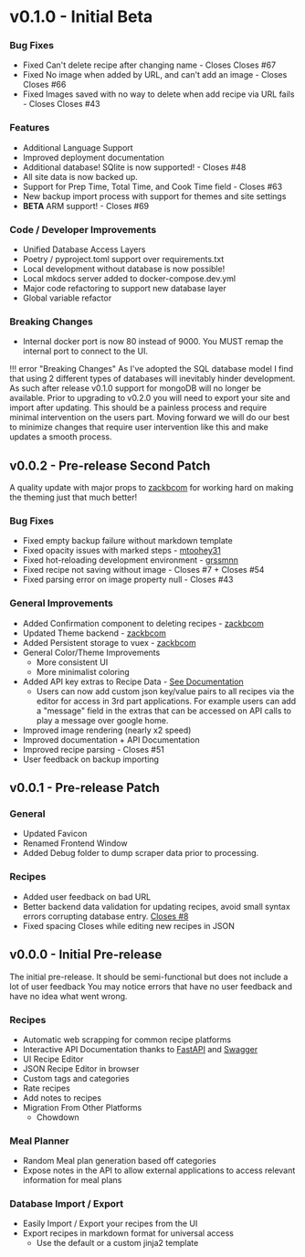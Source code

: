 # v0.1.0 - Initial Beta

### Bug Fixes

- Fixed Can't delete recipe after changing name - Closes Closes #67
- Fixed No image when added by URL, and can't add an image - Closes Closes #66
- Fixed Images saved with no way to delete when add recipe via URL fails - Closes Closes #43

### Features

- Additional Language Support
- Improved deployment documentation
- Additional database! SQlite is now supported! - Closes #48
- All site data is now backed up.
- Support for Prep Time, Total Time, and Cook Time field - Closes #63
- New backup import process with support for themes and site settings
- **BETA** ARM support! - Closes #69

### Code / Developer Improvements

- Unified Database Access Layers
- Poetry / pyproject.toml support over requirements.txt
- Local development without database is now possible!
- Local mkdocs server added to docker-compose.dev.yml
- Major code refactoring to support new database layer
- Global variable refactor

### Breaking Changes

- Internal docker port is now 80 instead of 9000. You MUST remap the internal port to connect to the UI.

!!! error "Breaking Changes"
As I've adopted the SQL database model I find that using 2 different types of databases will inevitably hinder development. As such after release v0.1.0 support for mongoDB will no longer be available. Prior to upgrading to v0.2.0 you will need to export your site and import after updating. This should be a painless process and require minimal intervention on the users part. Moving forward we will do our best to minimize changes that require user intervention like this and make updates a smooth process.

## v0.0.2 - Pre-release Second Patch

A quality update with major props to [zackbcom](https://github.com/zackbcom) for working hard on making the theming just that much better!

### Bug Fixes

- Fixed empty backup failure without markdown template
- Fixed opacity issues with marked steps - [mtoohey31](https://github.com/mtoohey31)
- Fixed hot-reloading development environment - [grssmnn](https://github.com/grssmnn)
- Fixed recipe not saving without image - Closes #7 + Closes #54
- Fixed parsing error on image property null - Closes #43

### General Improvements

- Added Confirmation component to deleting recipes - [zackbcom](https://github.com/zackbcom)
- Updated Theme backend - [zackbcom](https://github.com/zackbcom)
- Added Persistent storage to vuex - [zackbcom](https://github.com/zackbcom)
- General Color/Theme Improvements
  - More consistent UI
  - More minimalist coloring
- Added API key extras to Recipe Data - [See Documentation](/api/api-usage/)
  - Users can now add custom json key/value pairs to all recipes via the editor for access in 3rd part applications. For example users can add a "message" field in the extras that can be accessed on API calls to play a message over google home.
- Improved image rendering (nearly x2 speed)
- Improved documentation + API Documentation
- Improved recipe parsing - Closes #51
- User feedback on backup importing

## v0.0.1 - Pre-release Patch

### General

- Updated Favicon
- Renamed Frontend Window
- Added Debug folder to dump scraper data prior to processing.

### Recipes

- Added user feedback on bad URL
- Better backend data validation for updating recipes, avoid small syntax errors corrupting database entry. [Closes #8](https://github.com/hay-kot/cena/issues/8)
- Fixed spacing Closes while editing new recipes in JSON

## v0.0.0 - Initial Pre-release

The initial pre-release. It should be semi-functional but does not include a lot of user feedback You may notice errors that have no user feedback and have no idea what went wrong.

### Recipes

- Automatic web scrapping for common recipe platforms
- Interactive API Documentation thanks to [FastAPI](https://fastapi.tiangolo.com/) and [Swagger](https://petstore.swagger.io/)
- UI Recipe Editor
- JSON Recipe Editor in browser
- Custom tags and categories
- Rate recipes
- Add notes to recipes
- Migration From Other Platforms
  - Chowdown

### Meal Planner

- Random Meal plan generation based off categories
- Expose notes in the API to allow external applications to access relevant information for meal plans

### Database Import / Export

- Easily Import / Export your recipes from the UI
- Export recipes in markdown format for universal access
  - Use the default or a custom jinja2 template
